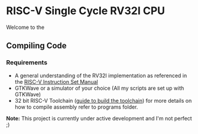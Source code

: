 
# RISC-V Single Cycle RV32I CPU

Welcome to the 

## Compiling Code

### Requirements

- A general understanding of the RV32I implementation as referenced in the [RISC-V Instruction Set Manual](https://riscv.org/wp-content/uploads/2017/05/riscv-spec-v2.2.pdf)
- GTKWave or a simulator of your choice (All my scripts are set up with GTKWave)
- 32 bit RISC-V Toolchain ([guide to build the toolchain](https://github.com/riscv/riscv-gnu-toolchain)) for more details on how to compile assembly refer to programs folder.



**Note:** This project is currently under active development and I'm not perfect ;)

